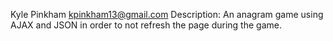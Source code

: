 Kyle Pinkham
kpinkham13@gmail.com
Description: An anagram game using AJAX and JSON in order to not refresh the page during the game.
